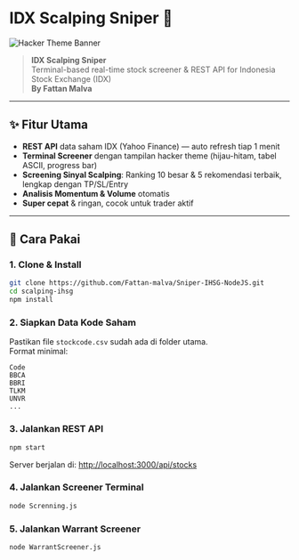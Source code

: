 # IDX Scalping Sniper 🚀

![Hacker Theme Banner](https://user-images.githubusercontent.com/674621/210176084-6d8b5b8e-6b9e-4e7a-8b6e-2e7e8c2e7b3d.png)

> **IDX Scalping Sniper**  
> Terminal-based real-time stock screener & REST API for Indonesia Stock Exchange (IDX)  
> **By Fattan Malva**

---

## ✨ Fitur Utama

- **REST API** data saham IDX (Yahoo Finance) — auto refresh tiap 1 menit
- **Terminal Screener** dengan tampilan hacker theme (hijau-hitam, tabel ASCII, progress bar)
- **Screening Sinyal Scalping**: Ranking 10 besar & 5 rekomendasi terbaik, lengkap dengan TP/SL/Entry
- **Analisis Momentum & Volume** otomatis
- **Super cepat** & ringan, cocok untuk trader aktif

---

## 🚦 Cara Pakai

### 1. Clone & Install

```bash
git clone https://github.com/Fattan-malva/Sniper-IHSG-NodeJS.git
cd scalping-ihsg
npm install
```

### 2. Siapkan Data Kode Saham

Pastikan file `stockcode.csv` sudah ada di folder utama.  
Format minimal:
```
Code
BBCA
BBRI
TLKM
UNVR
...
```

### 3. Jalankan REST API

```bash
npm start
```
Server berjalan di: [http://localhost:3000/api/stocks](http://localhost:3000/api/stocks)

### 4. Jalankan Screener Terminal

```bash
node Screnning.js
```

### 5. Jalankan Warrant Screener

```bash
node WarrantScreener.js
```